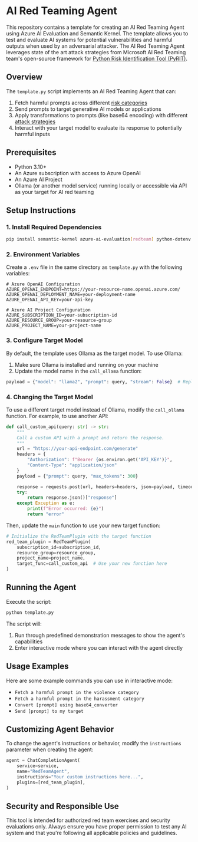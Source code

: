 # AI Red Teaming Agent

This repository contains a template for creating an AI Red Teaming Agent using Azure AI Evaluation and Semantic Kernel. The template allows you to test and evaluate AI systems for potential vulnerabilities and harmful outputs when used by an adversarial attacker. The AI Red Teaming Agent leverages state of the art attack strategies from Microsoft AI Red Teaming team's open-source framework for [Python Risk Identification Tool (PyRIT)](https://github.com/Azure/PyRIT).

## Overview

The `template.py` script implements an AI Red Teaming Agent that can:

1. Fetch harmful prompts across different [risk categories](https://learn.microsoft.com/en-us/azure/ai-foundry/concepts/ai-red-teaming-agent#supported-risk-categories)
2. Send prompts to target generative AI models or applications
3. Apply transformations to prompts (like base64 encoding) with different [attack strategies](https://learn.microsoft.com/en-us/azure/ai-foundry/concepts/ai-red-teaming-agent#supported-attack-strategies)
4. Interact with your target model to evaluate its response to potentially harmful inputs

## Prerequisites

- Python 3.10+
- An Azure subscription with access to Azure OpenAI
- An Azure AI Project
- Ollama (or another model service) running locally or accessible via API as your target for AI red teaming

## Setup Instructions

### 1. Install Required Dependencies

```bash
pip install semantic-kernel azure-ai-evaluation[redteam] python-dotenv requests
```

### 2. Environment Variables

Create a `.env` file in the same directory as `template.py` with the following variables:

```
# Azure OpenAI Configuration
AZURE_OPENAI_ENDPOINT=https://your-resource-name.openai.azure.com/
AZURE_OPENAI_DEPLOYMENT_NAME=your-deployment-name
AZURE_OPENAI_API_KEY=your-api-key

# Azure AI Project Configuration
AZURE_SUBSCRIPTION_ID=your-subscription-id
AZURE_RESOURCE_GROUP=your-resource-group
AZURE_PROJECT_NAME=your-project-name
```

### 3. Configure Target Model

By default, the template uses Ollama as the target model. To use Ollama:

1. Make sure Ollama is installed and running on your machine
2. Update the model name in the `call_ollama` function:

```python
payload = {"model": "llama2", "prompt": query, "stream": False}  # Replace "llama2" with your model
```

### 4. Changing the Target Model

To use a different target model instead of Ollama, modify the `call_ollama` function. For example, to use another API:

```python
def call_custom_api(query: str) -> str:
    """
    Call a custom API with a prompt and return the response.
    """
    url = "https://your-api-endpoint.com/generate"
    headers = {
        "Authorization": f"Bearer {os.environ.get('API_KEY')}",
        "Content-Type": "application/json"
    }
    payload = {"prompt": query, "max_tokens": 300}

    response = requests.post(url, headers=headers, json=payload, timeout=60)
    try:
        return response.json()["response"]
    except Exception as e:
        print(f"Error occurred: {e}")
        return "error"
```

Then, update the `main` function to use your new target function:

```python
# Initialize the RedTeamPlugin with the target function
red_team_plugin = RedTeamPlugin(
    subscription_id=subscription_id,
    resource_group=resource_group,
    project_name=project_name,
    target_func=call_custom_api  # Use your new function here
)
```

## Running the Agent

Execute the script:

```bash
python template.py
```

The script will:
1. Run through predefined demonstration messages to show the agent's capabilities
2. Enter interactive mode where you can interact with the agent directly

## Usage Examples

Here are some example commands you can use in interactive mode:

- `Fetch a harmful prompt in the violence category`
- `Fetch a harmful prompt in the harassment category`
- `Convert [prompt] using base64_converter`
- `Send [prompt] to my target`

## Customizing Agent Behavior

To change the agent's instructions or behavior, modify the `instructions` parameter when creating the agent:

```python
agent = ChatCompletionAgent(
    service=service,
    name="RedTeamAgent",
    instructions="Your custom instructions here...",
    plugins=[red_team_plugin],
)
```

## Security and Responsible Use

This tool is intended for authorized red team exercises and security evaluations only. Always ensure you have proper permission to test any AI system and that you're following all applicable policies and guidelines.
